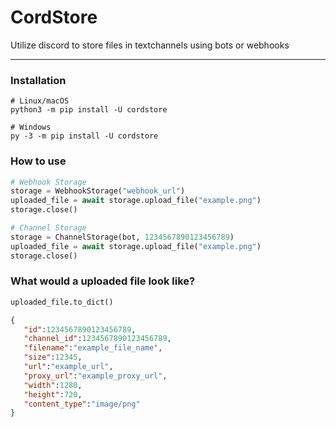 # CordStore
Utilize discord to store files in textchannels using bots or webhooks

---

### Installation
```
# Linux/macOS
python3 -m pip install -U cordstore

# Windows
py -3 -m pip install -U cordstore
```

### How to use
```python
# Webhook Storage
storage = WebhookStorage("webhook_url")
uploaded_file = await storage.upload_file("example.png")
storage.close()

# Channel Storage
storage = ChannelStorage(bot, 1234567890123456789)
uploaded_file = await storage.upload_file("example.png")
storage.close()
```

### What would a uploaded file look like?
```python
uploaded_file.to_dict()
```
```json
{
   "id":1234567890123456789,
   "channel_id":1234567890123456789,
   "filename":"example_file_name",
   "size":12345,
   "url":"example_url",
   "proxy_url":"example_proxy_url",
   "width":1280,
   "height":720,
   "content_type":"image/png"
}
```